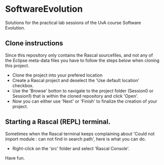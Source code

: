 # SoftwareEvolution
Solutions for the practical lab sessions of the UvA course Software Evolution.

## Clone instructions
Since this repository only contains the Rascal sourcefiles, and not any of the Eclipse meta-data files you have to follow the steps below when cloning this project.
* Clone the project into your prefered location
* Create a Rascal project and deselect the 'Use default location' checkbox.
* Use the 'Browse' botton to navigate to the project folder (Session0 or Session1) that is within the cloned repository and click 'Open'.
* Now you can either use 'Next' or 'Finish' to finalize the creation of your project.

## Starting a Rascal (REPL) terminal.
Sometimes when the Rascal terminal keeps complaining about 'Could not import module <modulename>: can not find in search path', here is what you can do.
* Right-click on the 'src' folder and select 'Rascal Console'.

Have fun.
